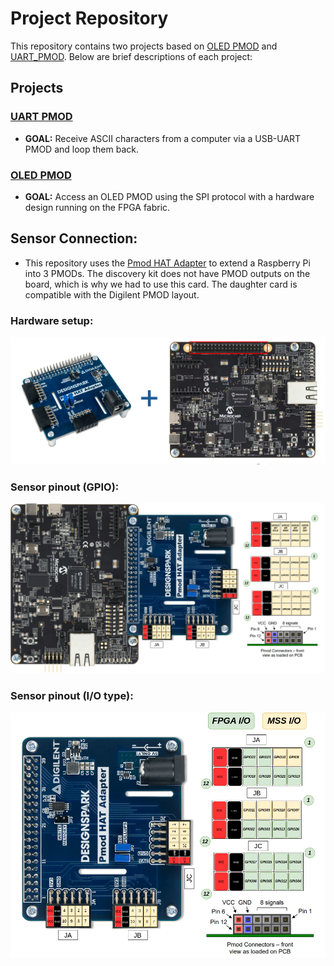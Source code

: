 # Project Repository

This repository contains two projects based on [OLED PMOD](./oled_try2) and [UART_PMOD](./UART_TOP). Below are brief descriptions of each project:

## Projects

### [UART PMOD](./UART_TOP)
- **GOAL:** Receive ASCII characters from a computer via a USB-UART PMOD and loop them back.

### [OLED PMOD](./oled_try2)
- **GOAL:** Access an OLED PMOD using the SPI protocol with a hardware design running on the FPGA fabric.

## Sensor Connection:

- This repository uses the [Pmod HAT Adapter](https://digilent.com/shop/pmod-hat-adapter-pmod-expansion-for-raspberry-pi/) to extend a Raspberry Pi into 3 PMODs. The discovery kit does not have PMOD outputs on the board, which is why we had to use this card. The daughter card is compatible with the Digilent PMOD layout.

### Hardware setup: 

![Alt text](./assets/image.png)

### Sensor pinout (GPIO):

![Alt text](./assets/image-1.png)

### Sensor pinout (I/O type):

![Alt text](./assets/image-2.png)



